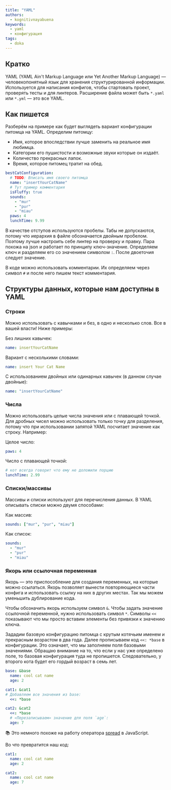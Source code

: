 ```yaml
---
title: "YAML"
authors:
  - kognitivnayabuena
keywords:
  - yaml
  - конфигурация
tags:
  - doka
---
```


## Кратко

YAML (YAML Ain't Markup Language или Yet Another Markup Language) — человекопонятный язык для хранения структурированной информации. Используется для написания конфигов, чтобы стартовать проект, проверять тесты и для линтеров.
Расширение файла может быть `*.yaml` или `*.yml` — это все YAML.

## Как пишется

Разберём на примере как будет выглядеть вариант конфигурации питомца на YAML. Определим питомцу:

- Имя, которое впоследствии лучше заменить на реальное имя любимца.
- Категории его пушистости и возможные звуки которые он издаёт.
- Количество прекрасных лапок.
- Время, которое питомец тратит на обед.

```yaml
bestCatConfiguration:
  # TODO: Вписать имя своего питомца
  name: "insertYourCatName"
  # Тут пример комментария
  isFluffy: true
  sounds:
    - "mur"
    - "pur"
    - "miau"
  paws: 4
  lunchTime: 9.99
```

В качестве отступов используются пробелы. Табы не допускаются, потому что иерархия в файле обозначается двойным пробелом. Поэтому лучше настроить себе линтер на проверку и правку. Пара похожа на json и работает по принципу ключ-значение. Определяем ключ и разделяем его со значением символом `:`. После двоеточия следует значение.

В коде можно использовать комментарии. Их определяем через символ `#` и после него пишем текст комментария.

## Структуры данных, которые нам доступны в YAML

### Строки

Можно использовать с кавычками и без, в одно и несколько слов. Все в вашей власти! Ниже примеры:

Без лишних кавычек:

```yaml
name: insertYourCatName
```

Вариант с несколькими словами:

```yaml
name: insert Your Cat Name
```

С использованием двойных или одинарных кавычек (в данном случае двойные):

```yaml
name: "insertYourCatName"
```

### Числа

Можно использовать целые числа значения или с плавающей точкой. Для дробных чисел можно использовать только
точку для разделения, потому что при использовании запятой YAML посчитает значение как строку. Например:

Целое число:

```yaml
paws: 4
```

Число с плавающей точкой:

```yaml
# кот всегда говорит что ему не доложили порцию
lunchTime: 2.99
```

### Списки/массивы

Массивы и списки используют для перечисления данных.
В YAML описывать списки можно двумя способами:

Как массив:

```yaml
sounds: ["mur", "pur", "miau"]
```

Как список:

```yaml
sounds:
  - "mur"
  - "pur"
  - "miau"
```

### Якорь или ссылочная переменная

Якорь — это приспособление для создания переменных, на которые можно ссылаться. Якорь позволяет вынести повторяющиеся части конфига и использовать ссылку на них в других местах. Так мы можем уменьшить дублирование кода.

Чтобы обозначить якорь используем символ `&`. Чтобы задать значение ссылочной переменной, нужно использовать символ `*`. Символы `<<` показывают что мы просто вставим элементы без привязки к значению ключа.

Зададим базовую конфигурацию питомца с крутым котячьим именем и прекрасным возрастом в два года. Далее прописываем код `<<: *base` в конфигурации. Это означает, что мы заполняем поля базовыми значениями. Обращаю внимание на то, что если у нас уже определено поле, то базовая конфигурация туда не пропишется. Следовательно, у второго кота будет его гордый возраст в семь лет.

```yaml
base: &base
  name: cool cat name
  age: 2

cat1: &cat1
# Добавляем все значения из base:
  <<: *base

cat2: &cat2
  <<: *base
  # «Перезаписываем» значение для поля `age`:
  age: 7
```

<aside>

📚 Это немного похоже на работу оператора [spread](/js/object/) в JavaScript.

</aside>

Во что превратится наш код:

```yaml
cat1:
  name: cool cat name
  age: 2

cat2:
  name: cool cat name
  age: 7
```
